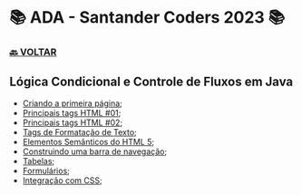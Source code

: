 # 📚 ADA - Santander Coders 2023 📚

### [🔙 **VOLTAR**](../../)

## **Lógica Condicional e Controle de Fluxos em Java**

- [Criando a primeira página](/Web-Front-End/HTML/primeiro.html);
- [Principais tags HTML #01](/Web-Front-End/HTML/principais_tags_html_01.html);
- [Principais tags HTML #02](/Web-Front-End/HTML/principais_tags_html_02.html);
- [Tags de Formatação de Texto](/Web-Front-End/HTML/tags_de_formatacao.html);
- [Elementos Semânticos do HTML 5](/Web-Front-End/HTML/elementos_semanticos.html);
- [Construindo uma barra de navegação](/Web-Front-End/HTML/barra_de_navegacao.html);
- [Tabelas](/Web-Front-End/HTML/tabelas.html);
- [Formulários](/Web-Front-End/HTML/formularios.html);
- [Integração com CSS](/Web-Front-End/HTML/integracao_css.html);

&nbsp;

